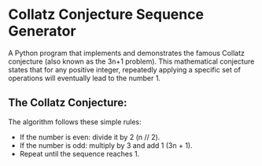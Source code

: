 # Collatz Conjecture Sequence Generator
A Python program that implements and demonstrates the famous Collatz conjecture (also known as the 3n+1 problem). This mathematical conjecture states that for any positive integer, repeatedly applying a specific set of operations will eventually lead to the number 1.

## The Collatz Conjecture:
The algorithm follows these simple rules:
- If the number is even: divide it by 2 (n // 2).
- If the number is odd: multiply by 3 and add 1 (3n + 1).
- Repeat until the sequence reaches 1.
